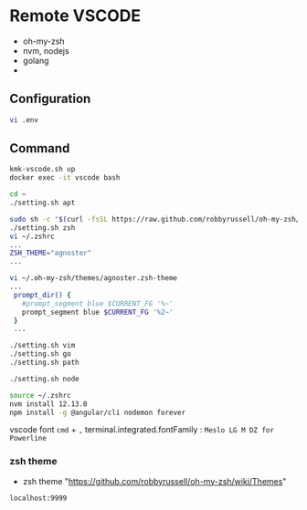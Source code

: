 # Remote VSCODE
- oh-my-zsh
- nvm, nodejs
- golang
- 

## Configuration
```sh
vi .env
```

## Command
```sh
kmk-vscode.sh up
docker exec -it vscode bash
```

```sh
cd ~
./setting.sh apt
```

```sh
sudo sh -c "$(curl -fsSL https://raw.github.com/robbyrussell/oh-my-zsh/master/tools/install.sh)"
./setting.sh zsh
vi ~/.zshrc
...
ZSH_THEME="agnoster"
...

vi ~/.oh-my-zsh/themes/agnoster.zsh-theme
...
 prompt_dir() {
   #prompt_segment blue $CURRENT_FG '%~'
   prompt_segment blue $CURRENT_FG '%2~'
 }
 ...
 ```

```sh
./setting.sh vim
./setting.sh go
./setting.sh path
```

```sh
./setting.sh node

source ~/.zshrc
nvm install 12.13.0
npm install -g @angular/cli nodemon forever
```

vscode font
`cmd` + `,`
terminal.integrated.fontFamily
: `Meslo LG M DZ for Powerline`

### zsh theme
* zsh theme "https://github.com/robbyrussell/oh-my-zsh/wiki/Themes"

`localhost:9999`
